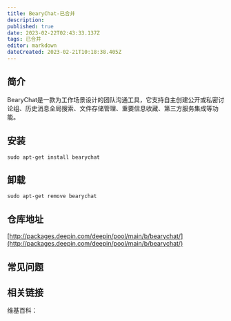 ```yaml
---
title: BearyChat-已合并
description: 
published: true
date: 2023-02-22T02:43:33.137Z
tags: 已合并
editor: markdown
dateCreated: 2023-02-21T10:18:38.405Z
---
```


## 简介

BearyChat是一款为工作场景设计的团队沟通工具，它支持自主创建公开或私密讨论组、历史消息全局搜索、文件存储管理、重要信息收藏、第三方服务集成等功能。

## 安装

`sudo apt-get install bearychat`

## 卸载

`sudo apt-get remove bearychat`

## 仓库地址

[http://packages.deepin.com/deepin/pool/main/b/bearychat/](http://packages.deepin.com/deepin/pool/main/b/bearychat/)


## 常见问题


## 相关链接

维基百科：